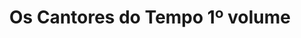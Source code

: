 ---
Numero: 459
title: Os Cantores do Tempo 1º volume
Autor: Frederik Pohl
Co-autor: Jack Williamson
Ano-de-Publicacao: 1995
Titulo-original: The Singers of Time
Tradutor: Clarisse Tavares
Co-tradutor: 
Ano-de-edicao: 1991
alias: Frederik-Pohl
Autor2-alias: Jack-Williamson
Tradutor1-alias: Clarisse-Tavares
Tradutor2-alias: 
Titulo-link: 459-Os-Cantores-do-Tempo-1-volume
Capa: 
pags: 
Capa-link: 
---